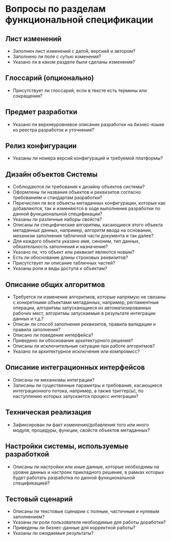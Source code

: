 # Вопросы по разделам функциональной спецификации

## Лист изменений

* Заполнен лист изменений с датой, версией и автором?
* Заполнено ли поле с сутью изменения?
* Указано ли в каком разделе были сделаны изменения?`

## Глоссарий (опционально)

* Присутствует ли глоссарий, если в тексте есть термины или сокращения?

## Предмет разработки

* Указано ли верхнеуровневое описание разработки на бизнес-языке из реестра разработок и уточнения?`

## Релиз конфигурации

* Указаны ли номера версий конфигураций и требуемой платформы?

## Дизайн объектов Системы

* Соблюдаются ли требования к дизайну объектов системы?  
* Оформлены ли названия объектов и реквизитов согласно требованиям и стандартам разработки?
* Перечислен ли все объекты метаданных конфигурации, которые как добавляются, так и изменяются в ходе выполнения разработки по данной функциональной спецификации?
* Указаны ли различные наборы свойств?
* Описаны ли специфические алгоритмы, касающиеся этого объекта метаданных данных, например, алгоритм ввода на основании, механизм заполнения табличной части документа и так далее?
* Для каждого объекта указано имя, синоним, тип данных, обязательность заполнения и назначение?
* Указано ли, что объект или реквизит являются новым?
* Есть ли обоснование длины строковых реквизитов?
* Присутствует ли описание табличных частей?
* Указаны роли и виды доступа к объектам?

## Описание общих алгоритмов

* Требуется ли изменение алгоритмов, которые напрямую не связаны с конкретными объектами метаданных, например, регламентные операции, алгоритмы запускающиеся из автоматизированных рабочих мест, алгоритмы запускаемые в результате интеграции данных и т.д.?
* Описан ли способ заполнения реквизитов, правила валидации и правила заполнения?
* Описано ли поведение интерфейса?
* Приведено ли обоснование архитектурного решения?
* Описаны ли исключительные ситуации при работе алгоритмов?
* Указано ли архитектурное исключение или компромисс?

## Описание интеграционных интерфейсов

* Описаны ли механизмы интеграции?
* Записаны ли существенные параметры и требования, касающиеся интеграционного потока, например, а также триггер(ы), по наступлению которых запускается процесс интеграции?

## Техническая реализация

* Зафиксирован ли факт изменения/добавления того или иного модуля, процедуры, функции, свойств объектов метаданных?

## Настройки системы, используемые разработкой

* Описаны ли настройки или иные данные, которые необходимы на уровне данных и настроек прикладного решение, в рамках которых будет работать разработка по данной функциональной спецификацией?

## Тестовый сценарий

* Описаны ли текстовые сценарии с полным, частичным и нулевым заполнением?
* Указаны ли роли пользователя необходимые для работы доработки?
* Приведены ли бизнес-данные для корректной работы?
* Указаны ли ожидаемые результаты?
